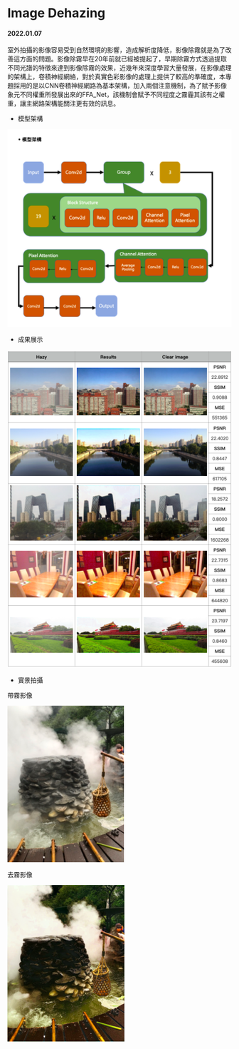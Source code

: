 # Image Dehazing

#### 2022.01.07

室外拍攝的影像容易受到自然環境的影響，造成解析度降低，影像除霧就是為了改善這方面的問題。影像除霧早在20年前就已經被提起了，早期除霧方式透過提取不同光譜的特徵來達到影像除霧的效果，近幾年來深度學習大量發展，在影像處理的架構上，卷積神經網絡，對於真實色彩影像的處理上提供了較高的準確度，本專題採用的是以CNN卷積神經網路為基本架構，加入兩個注意機制，為了賦予影像象元不同權重所發展出來的FFA_Net，該機制會賦予不同程度之霧霾其該有之權重，讓主網路架構能關注更有效的訊息。

* 模型架構

![GITHUB](https://github.com/gary5312/project/blob/main/Image_dehazing/net/pic/2.png)

* 成果展示

![GITGUB](https://github.com/gary5312/project/blob/main/Image_dehazing/net/pic/1.png)

* 實景拍攝

帶霧影像

![GITHUB](https://github.com/gary5312/project/blob/main/Image_dehazing/net/pic/3-1.png)

去霧影像

![GITHUB](https://github.com/gary5312/project/blob/main/Image_dehazing/net/pic/3-2.png)
